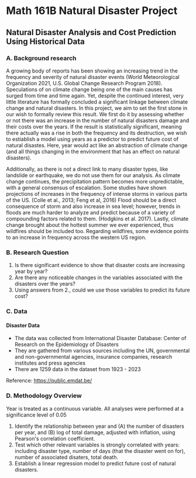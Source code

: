 # Math 161B Natural Disaster Project

## Natural Disaster Analysis and Cost Prediction Using Historical Data

### A. Background research
A growing body of reports has been showing an increasing trend in the frequency and severity of natural disaster events (World Meteorological Organization 2021, U.S. Global Change Research Program 2018). Speculations of on climate change being one of the main causes has surged from time and time again. Yet, despite the continued interest, very little literature has formally concluded a significant linkage between climate change and natural disasters. In this project, we aim to set the first stone in our wish to formally review this result. We first do it by assessing whether or not there was an increase in the number of natural disasters damage and their costs over the years. If the result is statistically significant, meaning there actually was a rise in both the frequency and its destruction,  we wish to estiablish a model using years as a predictor to predict future cost of natural disastes. Here, year would act like an abstraction of climate change (and all things changing in the environment that has an effect on natural disasters).

Additionally, as there is not a direct link to many disaster types, like landslide or earthquake, we do not use them for our analysis. As climate change continues, the precipitation pattern becomes more unpredictable, with a general consensus of escalation. Some studies have shown projections of increases in the frequency of intense storms in various parts of the US. (Colle et al., 2013; Feng et al, 2016) Flood should be a direct consequence of storm and also increase in sea level; however, trends in floods are much harder to analyze and predict because of a variety of compounding factors related to them. (Hodgkins et al. 2017). Lastly, climate change brought about the hottest summer we ever experienced, thus wildfires should be included too. Regarding wildfires, some evidence points to an increase in frequency across the western US region. 


###  B. Research Question

1. Is there significant evidence to show that disaster costs are increasing year by year?
2. Are there any noticeable changes in the variables associated with the disasters over the years?
3. Using answers from 2., could we use those variables to predict its future cost?


###  C. Data
#### Disaster Data
* The data was collected from International Disaster Database: Center of Research on the Epidemiology of Disasters
* They are gathered from various sources including the UN, governmental and non-governmental agencies, insurance companies, research institutes and press agencies
* There are 1259 data in the dataset from 1923 - 2023

Reference: https://public.emdat.be/


### D. Methodology Overview
Year is treated as a continuous variable. All analyses were performed at a significance level of 0.05
1. Identify the relationship between year and (A) the number of disasters per year, and (B) log of total damage, adjusted with inflation, using Pearson's correlation coefficient. 
2. Test which other relevant variables is strongly correlated with years: including disaster type, number of days (that the disaster went on for), number of associated disaters, total death. 
3. Establish a linear regression model to predict future cost of natural disasters.
 












